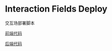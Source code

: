 # Interaction Fields Deploy

交互场部署脚本

[前端代码](https://github.com/Ashinch/interaction-fields-view)

[后端代码](https://github.com/Ashinch/interaction-fields)
